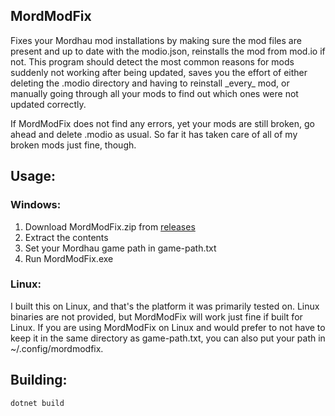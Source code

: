 ## MordModFix
Fixes your Mordhau mod installations by making sure the mod files are present and up to date with the modio.json, reinstalls the mod from mod.io if not.
This program should detect the most common reasons for mods suddenly not working after being updated, saves you the effort of either deleting the .modio directory and having to reinstall \_every_ mod, or manually going through all your mods to find out which ones were not updated correctly.

If MordModFix does not find any errors, yet your mods are still broken, go ahead and delete .modio as usual. So far it has taken care of all of my broken mods just fine, though.

## Usage:

### Windows:
1. Download MordModFix.zip from [releases](https://github.com/10xJSChad/MordModFix/releases)
2. Extract the contents
3. Set your Mordhau game path in game-path.txt
4. Run MordModFix.exe

### Linux:

I built this on Linux, and that's the platform it was primarily tested on. Linux binaries are not provided, but MordModFix will work just fine if built for Linux.
If you are using MordModFix on Linux and would prefer to not have to keep it in the same directory as game-path.txt, you can also put your path in ~/.config/mordmodfix.

## Building:

```dotnet build```
